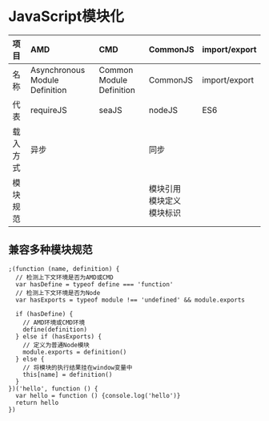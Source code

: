 # JavaScript模块化

| **项目** | **AMD** | **CMD** | **CommonJS** | **import/export** |
| :--- | :--- | :--- | :--- | :--- |
| 名称 | Asynchronous Module Definition | Common Module Definition | CommonJS | import/export |
| 代表 | requireJS | seaJS | nodeJS | ES6 |
| 载入方式 | 异步 |  | 同步 |  |
| 模块规范 |  |  | 模块引用<br>模块定义<br>模块标识 |  |

## 兼容多种模块规范


    ;(function (name, definition) {
      // 检测上下文环境是否为AMD或CMD
      var hasDefine = typeof define === 'function'
      // 检测上下文环境是否为Node
      var hasExports = typeof module !== 'undefined' && module.exports

      if (hasDefine) {
        // AMD环境或CMD环境
        define(definition)
      } else if (hasExports) {
        // 定义为普通Node模块
        module.exports = definition()
      } else {
        // 将模块的执行结果挂在window变量中
        this[name] = definition()
      }
    })('hello', function () {
      var hello = function () {console.log('hello')}
      return hello
    })
    

